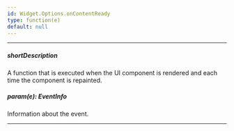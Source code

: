 ```yaml
---
id: Widget.Options.onContentReady
type: function(e)
default: null
---
```

---
##### shortDescription
A function that is executed when the UI component is rendered and each time the component is repainted.

##### param(e): EventInfo
Information about the event.

---

